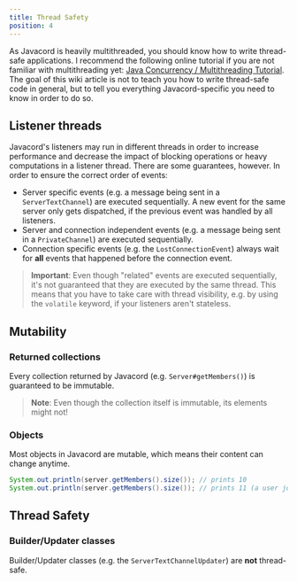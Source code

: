 ```yaml
---
title: Thread Safety
position: 4
---
```


As Javacord is heavily multithreaded, you should know how to write thread-safe applications. I recommend the following online tutorial if you are not familiar with multithreading yet: [Java Concurrency / Multithreading Tutorial](http://tutorials.jenkov.com/java-concurrency/index.html). The goal of this wiki article is not to teach you how to write thread-safe code in general, but to tell you everything Javacord-specific you need to know in order to do so.

## Listener threads

Javacord's listeners may run in different threads in order to increase performance and decrease the impact of blocking operations or heavy computations in a listener thread. There are some guarantees, however. In order to ensure the correct order of events:
* Server specific events (e.g. a message being sent in a `ServerTextChannel`) are executed sequentially. A new event for the same server only gets dispatched, if the previous event was handled by all listeners.
* Server and connection independent events (e.g. a message being sent in a `PrivateChannel`) are executed sequentially.
* Connection specific events (e.g. the `LostConnectionEvent`) always wait for **all** events that happened before the connection event.
> **Important**: Even though "related" events are executed sequentially, it's not guaranteed that they are executed by the same thread. This means that you have to take care with thread visibility, e.g. by using the `volatile` keyword, if your listeners aren't stateless.

## Mutability

### Returned collections

Every collection returned by Javacord (e.g. `Server#getMembers()`) is guaranteed to be immutable.

> **Note**: Even though the collection itself is immutable, its elements might not!

### Objects

Most objects in Javacord are mutable, which means their content can change anytime.
```java
System.out.println(server.getMembers().size()); // prints 10
System.out.println(server.getMembers().size()); // prints 11 (a user joined)
```

## Thread Safety

### Builder/Updater classes

Builder/Updater classes (e.g. the `ServerTextChannelUpdater`) are **not** thread-safe.